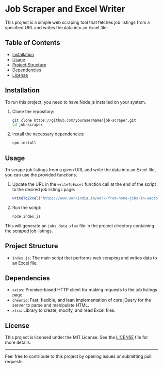 # Job Scraper and Excel Writer

This project is a simple web scraping tool that fetches job listings from a specified URL and writes the data into an Excel file.

## Table of Contents
- [Installation](#installation)
- [Usage](#usage)
- [Project Structure](#project-structure)
- [Dependencies](#dependencies)
- [License](#license)

## Installation

To run this project, you need to have Node.js installed on your system. 

1. Clone the repository:
    ```sh
    git clone https://github.com/yourusername/job-scraper.git
    cd job-scraper
    ```

2. Install the necessary dependencies:
    ```sh
    npm install
    ```

## Usage

To scrape job listings from a given URL and write the data into an Excel file, you can use the provided functions.

1. Update the URL in the `writeToExcel` function call at the end of the script to the desired job listings page:
    ```javascript
    writeToExcel("https://www.workindia.in/work-from-home-jobs-in-sector-62-+-noida-delhi/")
    ```

2. Run the script:
    ```sh
    node index.js
    ```

This will generate an `jobs_data.xlsx` file in the project directory containing the scraped job listings.

## Project Structure

- `index.js`: The main script that performs web scraping and writes data to an Excel file.

## Dependencies

- `axios`: Promise-based HTTP client for making requests to the job listings page.
- `cheerio`: Fast, flexible, and lean implementation of core jQuery for the server to parse and manipulate HTML.
- `xlsx`: Library to create, modify, and read Excel files.

## License

This project is licensed under the MIT License. See the [LICENSE](LICENSE) file for more details.

---

Feel free to contribute to this project by opening issues or submitting pull requests.

